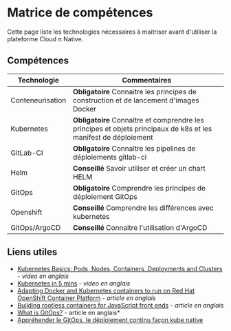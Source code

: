 # Matrice de compétences

Cette page liste les technologies nécessaires à maitriser avant d'utiliser la plateforme Cloud π Native.

## Compétences

| Technologie      | Commentaires                                                                                                     |
| ---------------- | ---------------------------------------------------------------------------------------------------------------- |
| Conteneurisation | **Obligatoire** Connaitre les principes de construction et de lancement d'images Docker                          |
| Kubernetes       | **Obligatoire** Connaître et comprendre les principes et objets principaux de k8s et les manifest de déploiement |
| GitLab-CI        | **Obligatoire** Connaître les pipelines de déploiements gitlab-ci                                                |
| Helm             | **Conseillé** Savoir utiliser et créer un chart HELM                                                             |
| GitOps           | **Obligatoire** Comprendre les principes de déploiement GitOps                                                   |
| Openshift        | **Conseillé** Comprendre les différences avec kubernetes                                                         |
| GitOps/ArgoCD    | **Conseillé** Connaitre l'utilisation d'ArgoCD                                                                   |

## Liens utiles

- [Kubernetes Basics: Pods, Nodes, Containers, Deployments and Clusters](https://www.youtube.com/watch?v=B_X4l4HSgtc) - *video en anglais*
- [Kubernetes in 5 mins](https://www.youtube.com/watch?v=PH-2FfFD2PU) - *video en anglais*
- [Adapting Docker and Kubernetes containers to run on Red Hat OpenShift Container Platform](https://developers.redhat.com/blog/2020/10/26/adapting-docker-and-kubernetes-containers-to-run-on-red-hat-openshift-container-platform#) - *article en anglais*
- [Building rootless containers for JavaScript front ends](https://developers.redhat.com/blog/2021/03/04/building-rootless-containers-for-javascript-front-ends#) - *article en anglais*
- [What is GitOps?](https://about.gitlab.com/topics/gitops/) - article en anglais*
- [Appréhender le GitOps, le déploiement continu façon kube native](https://blog.wescale.fr/appr%C3%A9hender-le-gitops-le-d%C3%A9ploiement-continu-fa%C3%A7on-kube-native)
